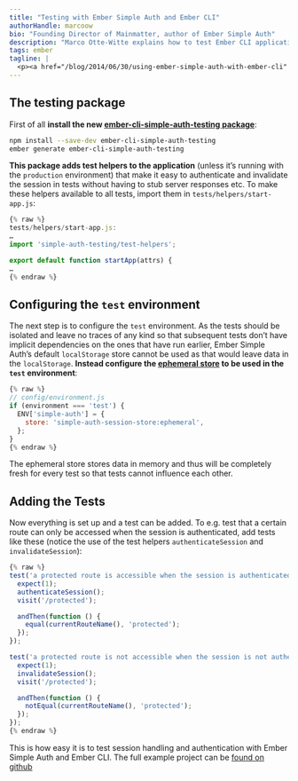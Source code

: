 ```yaml
---
title: "Testing with Ember Simple Auth and Ember CLI"
authorHandle: marcoow
bio: "Founding Director of Mainmatter, author of Ember Simple Auth"
description: "Marco Otte-Witte explains how to test Ember CLI applications using ember-cli-simple-auth with the testing package ember-cli-simple-auth-testing."
tags: ember
tagline: |
  <p><a href="/blog/2014/06/30/using-ember-simple-auth-with-ember-cli" title="Using Ember Simple Auth with ember-cli">The last blog post</a> showed how to use <a href="https://github.com/mainmatter/ember-simple-auth">Ember Simple Auth</a> with <a href="https://github.com/ember-cli/ember-cli">Ember CLI</a> to implement session handling and authentication. <strong>This post shows how to test that code</strong>.</p>
---
```


## The testing package

First of all **install the new [ember-cli-simple-auth-testing package](https://www.npmjs.com/package/ember-cli-simple-auth-testing)**:

```bash
npm install --save-dev ember-cli-simple-auth-testing
ember generate ember-cli-simple-auth-testing
```

**This package adds test helpers to the application** (unless it’s running with the `production` environment) that make it easy to authenticate and invalidate the session in tests without having to stub server responses etc. To make these helpers available to all tests, import them in `tests/helpers/start-app.js`:

```js
{% raw %}
tests/helpers/start-app.js:
…
import 'simple-auth-testing/test-helpers';

export default function startApp(attrs) {
…
{% endraw %}
```

## Configuring the `test` environment

The next step is to configure the `test` environment. As the tests should be isolated and leave no traces of any kind so that subsequent tests don’t have implicit dependencies on the ones that have run earlier, Ember Simple Auth’s default `localStorage` store cannot be used as that would leave data in the `localStorage`. **Instead configure the [ephemeral store](http://ember-simple-auth.com/api/classes/EphemeralStore.html) to be used in the `test` environment**:

```js
{% raw %}
// config/environment.js
if (environment === 'test') {
  ENV['simple-auth'] = {
    store: 'simple-auth-session-store:ephemeral',
  };
}
{% endraw %}
```

The ephemeral store stores data in memory and thus will be completely fresh for every test so that tests cannot influence each other.

## Adding the Tests

Now everything is set up and a test can be added. To e.g. test that a certain route can only be accessed when the session is authenticated, add tests like these (notice the use of the test helpers `authenticateSession` and `invalidateSession`):

```js
{% raw %}
test('a protected route is accessible when the session is authenticated', function () {
  expect(1);
  authenticateSession();
  visit('/protected');

  andThen(function () {
    equal(currentRouteName(), 'protected');
  });
});

test('a protected route is not accessible when the session is not authenticated', function () {
  expect(1);
  invalidateSession();
  visit('/protected');

  andThen(function () {
    notEqual(currentRouteName(), 'protected');
  });
});
{% endraw %}
```

This is how easy it is to test session handling and authentication with Ember Simple Auth and Ember CLI. The full example project can be [found on github](https://github.com/mainmatter/ember-simple-auth-example)

